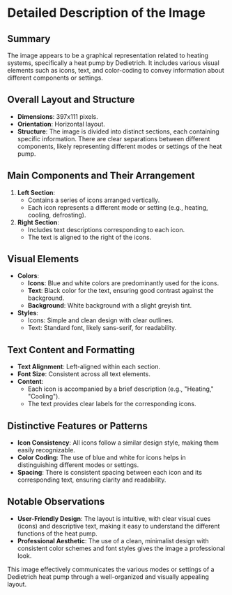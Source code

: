 # Detailed Description of the Image

## Summary
The image appears to be a graphical representation related to heating systems, specifically a heat pump by Dedietrich. It includes various visual elements such as icons, text, and color-coding to convey information about different components or settings.

## Overall Layout and Structure
- **Dimensions**: 397x111 pixels.
- **Orientation**: Horizontal layout.
- **Structure**: The image is divided into distinct sections, each containing specific information. There are clear separations between different components, likely representing different modes or settings of the heat pump.

## Main Components and Their Arrangement
1. **Left Section**:
   - Contains a series of icons arranged vertically.
   - Each icon represents a different mode or setting (e.g., heating, cooling, defrosting).
2. **Right Section**:
   - Includes text descriptions corresponding to each icon.
   - The text is aligned to the right of the icons.

## Visual Elements
- **Colors**:
  - **Icons**: Blue and white colors are predominantly used for the icons.
  - **Text**: Black color for the text, ensuring good contrast against the background.
  - **Background**: White background with a slight greyish tint.
- **Styles**:
  - Icons: Simple and clean design with clear outlines.
  - Text: Standard font, likely sans-serif, for readability.

## Text Content and Formatting
- **Text Alignment**: Left-aligned within each section.
- **Font Size**: Consistent across all text elements.
- **Content**:
  - Each icon is accompanied by a brief description (e.g., "Heating," "Cooling").
  - The text provides clear labels for the corresponding icons.

## Distinctive Features or Patterns
- **Icon Consistency**: All icons follow a similar design style, making them easily recognizable.
- **Color Coding**: The use of blue and white for icons helps in distinguishing different modes or settings.
- **Spacing**: There is consistent spacing between each icon and its corresponding text, ensuring clarity and readability.

## Notable Observations
- **User-Friendly Design**: The layout is intuitive, with clear visual cues (icons) and descriptive text, making it easy to understand the different functions of the heat pump.
- **Professional Aesthetic**: The use of a clean, minimalist design with consistent color schemes and font styles gives the image a professional look.

This image effectively communicates the various modes or settings of a Dedietrich heat pump through a well-organized and visually appealing layout.